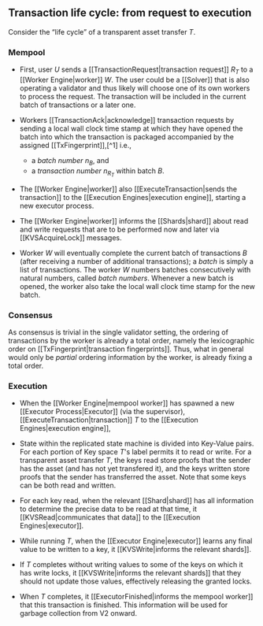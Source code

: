 ## Transaction life cycle: from request to execution

Consider the “life cycle” of a transparent asset transfer $T$.

### Mempool
- First,
  user $U$ sends a [[TransactionRequest|transaction request]]
  $R_T$ to a [[Worker Engine|worker]] $W$.
  The user could be a [[Solver]] that is also operating a validator
  and thus likely will choose one of its own workers to process the request.
  The transaction will be included in the current batch of transactions
  or a later one.


- Workers [[TransactionAck|acknowledge]] transaction requests by sending
  a local wall clock time stamp at which they have opened the batch into which
  the transaction is packaged
  accompanied by the assigned [[TxFingerprint]],[^1] i.e.,
  - a _batch number_ $n_B$, and
  - a _transaction number_ $n_{R_T}$ within batch $B$.

<!-- (this will help in the future to complement ferveo for additional MEV protection (so that txs that are submitted in encrypted form to a worker should be processes speedily)
-->
- The [[Worker Engine|worker]] also
  [[ExecuteTransaction|sends the transaction]] to the
  [[Execution Engines|execution engine]],
  starting a new executor process.

- The [[Worker Engine|worker]] informs the [[Shards|shard]] about
  read and write requests that are to be performed now and later
  via [[KVSAcquireLock]] messages.


- Worker $W$ will eventually complete the current batch of transactions $B$
  (after  receiving a number of additional transactions);
  a _batch_ is simply a list of transactions.
  The worker $W$ numbers batches consecutively with natural numbers,
  called _batch numbers_.
  Whenever a new batch is opened,
  the worker also take the local wall clock time stamp for the new batch.


<!--
After closing batch $B$, worker $W$:
- informs its primary $P$ (another engine within the same validator) of the
    [[NewWorkerHash|new worker hash]] $H_B$ for the batch $B$
overkill for V1 as we might scratch the primary anyway
- sends acknowledgments to users in the form of
  a transaction hash with two time stamps
  - one for when the including [[Batch|batch]] was opened
  - and one for when the [[Batch|batch]] was closed
    and the corresponding worker hash was sent off to the primary[^1 time stamp]
-->

### Consensus
As consensus is trivial in the single validator setting,
the ordering of transactions by the worker is already a total order,
namely the lexicographic order on [[TxFingerprint|transaction fingerprints]].
Thus,
what in general would only be _partial_ ordering information by the worker,
is already fixing a total order.

### Execution
- When the [[Worker Engine|mempool worker]] has spawned
  a new [[Executor Process|Executor]] (via the supervisor),
  [[ExecuteTransaction|transaction]] $T$
  to the [[Execution Engines|execution engine]],

- State within the replicated state machine is divided into Key-Value pairs.
  For each portion of Key space $T$'s label permits it to read or
  write.
  For a transparent asset transfer $T$,
  the keys read store proofs
  that the sender has the asset (and has not yet transfered it), and
  the keys written store proofs that the sender has transferred
  the asset.
  Note that some keys can be both read and written.

- For each key read,
  when the relevant [[Shard|shard]] has all information to
  determine the precise data to be read at that time,<!--
  (identifies a unique previous transaction and
  learns the data written by that transaction)-->
  it [[KVSRead|communicates that data]] to the
  [[Execution Engines|executor]].

- While running $T$,
  when the [[Executor Engine|executor]] learns
  any final value to be written to a key,
  it [[KVSWrite|informs the relevant shards]].

<!--
<<👇 maybe v2⁺ because expensive and tx ack should do the trick for V1 >>
- Transaction $T$ can instruct the [[Executor Engine|executor]] to
   perform other side effects
   (such as sending messages to the client), so long as the state
   changes $T$ makes remain deterministic, depending only on $T$ and
   on the values read.
-->

- If $T$ completes without writing values to
  some of the keys on which it has write locks,
  it [[KVSWrite|informs the relevant shards]]
  that they should not update those values,
  effectively releasing the granted locks.

- When $T$ completes, it
  [[ExecutorFinished|informs the mempool worker]] that this
  transaction is finished.
  This information will be used for garbage collection
  from V2 onward.


